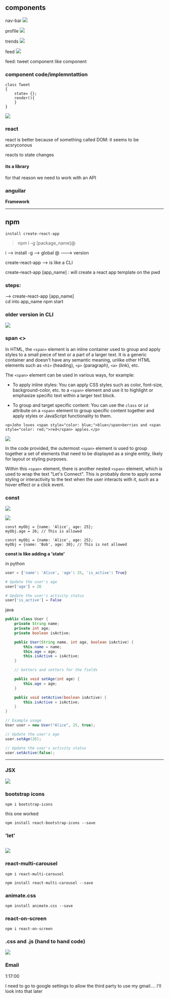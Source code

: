 ## components

nav-bar
![](../z/aharo24%202023-02-24%20at%2011.29.22%20PM.png)

profile
![](../z/aharo24%202023-02-24%20at%2011.29.44%20PM.png)

trends
![](../z/aharo24%202023-02-24%20at%2011.30.08%20PM.png)

feed
![](../z/aharo24%202023-02-24%20at%2011.30.28%20PM.png)

feed:
	tweet component
	like component


### component code/implemntattion

```
class Tweet
{
	state= {};
	render(){
	}
}

```

![](../z/aharo24%202023-02-25%20at%2012.02.21%20AM.png)

### react
react is better because of something called DOM:
	it seems to be acsryconous 

reacts to state changes

#### its a library 

for that reason we need to work with an API 

### anguilar
**Framework** 

---
## npm

`install create-react-app`

> 	npm i -g [package_name]@



i       -->   install
-g   -->    global
@ --->    version

create-react-app --> is like a CLI 

create-react-app [app_name]   :
	will create a react app template on the pwd 


### steps:
--> create-react-app [app_name]  
cd into app_name
npm start


### older version in CLI
![](../z/aharo24%202023-02-25%20at%202.21.45%20AM.png)




### span <>


In HTML, the `<span>` element is an inline container used to group and apply styles to a small piece of text or a part of a larger text. It is a generic container and doesn't have any semantic meaning, unlike other HTML elements such as `<h1>` (heading), `<p>` (paragraph), `<a>` (link), etc.

The `<span>` element can be used in various ways, for example:

-   To apply inline styles: You can apply CSS styles such as color, font-size, background-color, etc. to a `<span>` element and use it to highlight or emphasize specific text within a larger text block.
    
-   To group and target specific content: You can use the `class` or `id` attribute on a `<span>` element to group specific content together and apply styles or JavaScript functionality to them.



```  Js
<p>John loves <span style="color: blue;">blue</span>berries and <span style="color: red;">red</span> apples.</p>
```


![](../z/aharo24%202023-02-25%20at%2012.25.09%20PM.png)

In the code  provided, the outermost `<span>` element is used to group together a set of elements that need to be displayed as a single entity, likely for layout or styling purposes.

Within this `<span>` element, there is another nested `<span>` element, which is used to wrap the text "Let's Connect". This is probably done to apply some styling or interactivity to the text when the user interacts with it, such as a hover effect or a click event.





### const

![](../z/aharo24%202023-02-25%20at%2010.54.48%20PM.png)


![](../z/aharo24%202023-02-25%20at%2010.55.22%20PM.png)





```Js
const myObj = {name: 'Alice', age: 25};
myObj.age = 26; // This is allowed
```

```Js
const myObj = {name: 'Alice', age: 25};
myObj = {name: 'Bob', age: 30}; // This is not allowed

```



**const is like adding a 'state'**

in python
```python
user = {'name': 'Alice', 'age': 25, 'is_active': True}

# Update the user's age
user['age'] = 26

# Update the user's activity status
user['is_active'] = False

```
java
```java
public class User {
    private String name;
    private int age;
    private boolean isActive;

    public User(String name, int age, boolean isActive) {
        this.name = name;
        this.age = age;
        this.isActive = isActive;
    }

    // Getters and setters for the fields

    public void setAge(int age) {
        this.age = age;
    }

    public void setActive(boolean isActive) {
        this.isActive = isActive;
    }
}

// Example usage
User user = new User("Alice", 25, true);

// Update the user's age
user.setAge(26);

// Update the user's activity status
user.setActive(false);

```



---

### JSX

![](../z/aharo24%202023-02-26%20at%201.00.46%20AM.png)


### bootstrap icons

``` brew
npm i bootstrap-icons
```

this one worked
``` brew
npm install react-bootstrap-icons --save   
```

### 'let'

```

```

![](../z/aharo24%202023-02-26%20at%201.39.00%20AM.png)

### react-multi-carousel

``` brew
npm i react-multi-carousel
```

```brew
npm install react-multi-carousel --save
```

### animate.css
```brew
npm install animate.css --save  
```

### react-on-screen
```brew
npm i react-on-screen
```



### .css and .js  (hand to hand code)

![](../z/aharo24%202023-02-26%20at%205.04.28%20PM.png)








### Email

1:17:00

I need to go to google settings to allow the third party to use my gmail.... I'll look into that later 
